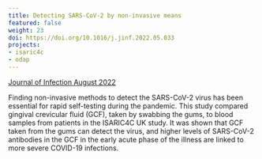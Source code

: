 ```yaml
---
title: Detecting SARS-CoV-2 by non-invasive means
featured: false
weight: 23
doi: https://doi.org/10.1016/j.jinf.2022.05.033
projects:
- isaric4c
- odap
---
```


[Journal of Infection August 2022]({{page.doi}})

Finding non-invasive methods to detect the SARS-CoV-2 virus has been essential for rapid self-testing during the pandemic. This study compared gingival crevicular fluid (GCF), taken by swabbing the gums, to blood samples from patients in the ISARIC4C UK study. It was shown that GCF taken from the gums can detect the virus, and higher levels of SARS-CoV-2 antibodies in the GCF in the early acute phase of the illness are linked to more severe COVID-19 infections.
